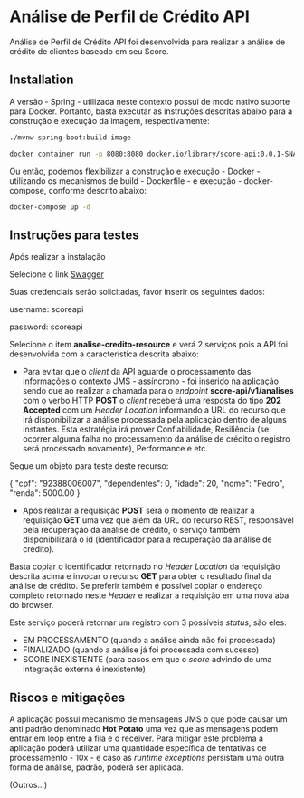 # Análise de Perfil de Crédito API

Análise de Perfil de Crédito API foi desenvolvida para realizar a análise de crédito de clientes baseado em seu Score.

## Installation

A versão - Spring - utilizada neste contexto possui de modo nativo suporte para Docker. Portanto, basta executar as instruções descritas abaixo para a construção e execução da imagem, respectivamente:

```bash
./mvnw spring-boot:build-image

docker container run -p 8080:8080 docker.io/library/score-api:0.0.1-SNAPSHOT
```

Ou então, podemos flexibilizar a construção e execução - Docker - utilizando os mecanismos de build - Dockerfile - e execução - docker-compose, conforme descrito abaixo:

```bash
docker-compose up -d
```

## Instruções para testes

Após realizar a instalação

Selecione o link [Swagger](http://localhost:8080/swagger-ui.html)

Suas credenciais serão solicitadas, favor inserir os seguintes dados:

username: scoreapi

password: scoreapi

Selecione o item **analise-credito-resource** e verá 2 serviços pois a API foi desenvolvida com a característica descrita abaixo:

- Para evitar que o *client* da API aguarde o processamento das informações o contexto JMS - assíncrono - foi inserido na aplicação sendo que ao realizar a chamada para o *endpoint* **score-api/v1/analises** com o verbo HTTP **POST** o *client* receberá uma resposta do tipo **202 Accepted** com um *Header Location* informando a URL do recurso que irá disponibilizar a análise processada pela aplicação dentro de alguns instantes. Esta estratégia irá prover Confiabilidade, Resiliência (se ocorrer alguma falha no processamento da análise de crédito o registro será processado novamente), Performance e etc.

Segue um objeto para teste deste recurso:


{
  "cpf": "92388006007",
  "dependentes": 0,
  "idade": 20,
  "nome": "Pedro",
  "renda": 5000.00
}


- Após realizar a requisição **POST** será o momento de realizar a requisição **GET** uma vez que além da URL do recurso REST, responsável pela recuperação da análise de crédito, o serviço também disponibilizará o id (identificador para a recuperação da análise de crédito).


Basta copiar o identificador retornado no *Header Location* da requisição descrita acima e invocar o recurso **GET** para obter o resultado final da análise de crédito. Se preferir também é possível copiar o endereço completo retornado neste *Header* e realizar a requisição em uma nova aba do browser.

Este serviço poderá retornar um registro com 3 possíveis *status*, são eles:

- EM PROCESSAMENTO  (quando a análise ainda não foi processada)
- FINALIZADO        (quando a análise já foi processada com sucesso)
- SCORE INEXISTENTE (para casos em que o *score* advindo de uma integração externa é inexistente)  


## Riscos e mitigações

A aplicação possui mecanismo de mensagens JMS o que pode causar um anti padrão denominado **Hot Potato** uma vez que as mensagens podem entrar em loop entre a fila e o receiver. Para mitigar este problema a aplicação poderá utilizar uma quantidade específica de tentativas de processamento - 10x - e caso as *runtime exceptions* persistam uma outra forma de análise, padrão, poderá ser aplicada.

(Outros...) 
 